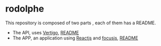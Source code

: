 # rodolphe

This repository is composed of two parts , each of them has a README.
- The API, uses [Vertigo](https://github.com/KleeGroup/vertigo), [README](https://github.com/KleeGroup/rodolphe/blob/master/api/README.md)
- The APP, an application using [Reactjs](http://facebook.github.io/react/) and [focusjs](https://github.com/kleegroup/focus), [README](https://github.com/KleeGroup/rodolphe/blob/master/app/README.md)